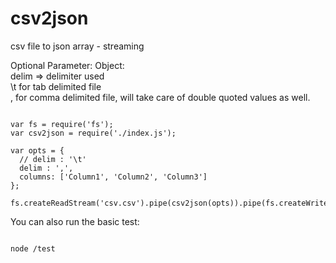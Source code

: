 csv2json
========

csv file to json array - streaming

Optional Parameter:
  Object:   
    delim => delimiter used   
      \t for tab delimited file   
      , for comma delimited file, will take care of double quoted values as well.   

```node

var fs = require('fs');
var csv2json = require('./index.js');

var opts = {
  // delim : '\t'
  delim : ',',
  columns: ['Column1', 'Column2', 'Column3']
};

fs.createReadStream('csv.csv').pipe(csv2json(opts)).pipe(fs.createWriteStream('csv.json'));

```

You can also run the basic test:

```node

node /test

```